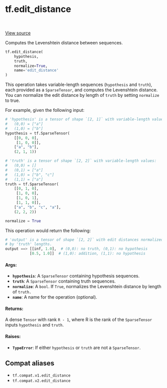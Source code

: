<div itemscope itemtype="http://developers.google.com/ReferenceObject">
<meta itemprop="name" content="tf.edit_distance" />
<meta itemprop="path" content="Stable" />
</div>

# tf.edit_distance

<!-- Insert buttons and diff -->

<table class="tfo-notebook-buttons tfo-api" align="left">
</table>

<a target="_blank" href="/code/stable/tensorflow/python/ops/array_ops.py">View source</a>



Computes the Levenshtein distance between sequences.

``` python
tf.edit_distance(
    hypothesis,
    truth,
    normalize=True,
    name='edit_distance'
)
```



<!-- Placeholder for "Used in" -->

This operation takes variable-length sequences (`hypothesis` and `truth`),
each provided as a `SparseTensor`, and computes the Levenshtein distance.
You can normalize the edit distance by length of `truth` by setting
`normalize` to true.

For example, given the following input:

```python
# 'hypothesis' is a tensor of shape `[2, 1]` with variable-length values:
#   (0,0) = ["a"]
#   (1,0) = ["b"]
hypothesis = tf.SparseTensor(
    [[0, 0, 0],
     [1, 0, 0]],
    ["a", "b"],
    (2, 1, 1))

# 'truth' is a tensor of shape `[2, 2]` with variable-length values:
#   (0,0) = []
#   (0,1) = ["a"]
#   (1,0) = ["b", "c"]
#   (1,1) = ["a"]
truth = tf.SparseTensor(
    [[0, 1, 0],
     [1, 0, 0],
     [1, 0, 1],
     [1, 1, 0]],
    ["a", "b", "c", "a"],
    (2, 2, 2))

normalize = True
```

This operation would return the following:

```python
# 'output' is a tensor of shape `[2, 2]` with edit distances normalized
# by 'truth' lengths.
output ==> [[inf, 1.0],  # (0,0): no truth, (0,1): no hypothesis
           [0.5, 1.0]]  # (1,0): addition, (1,1): no hypothesis
```

#### Args:


* <b>`hypothesis`</b>: A `SparseTensor` containing hypothesis sequences.
* <b>`truth`</b>: A `SparseTensor` containing truth sequences.
* <b>`normalize`</b>: A `bool`. If `True`, normalizes the Levenshtein distance by
  length of `truth.`
* <b>`name`</b>: A name for the operation (optional).


#### Returns:

A dense `Tensor` with rank `R - 1`, where R is the rank of the
`SparseTensor` inputs `hypothesis` and `truth`.



#### Raises:


* <b>`TypeError`</b>: If either `hypothesis` or `truth` are not a `SparseTensor`.

## Compat aliases

* `tf.compat.v1.edit_distance`
* `tf.compat.v2.edit_distance`

